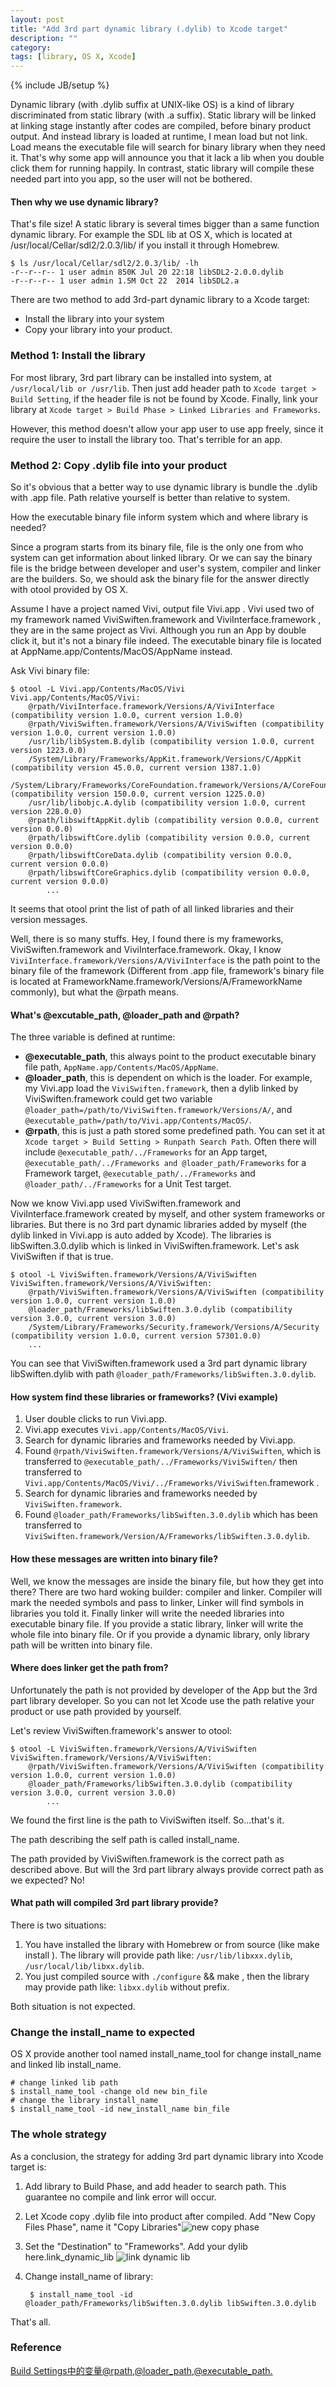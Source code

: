 ```yaml
---
layout: post
title: "Add 3rd part dynamic library (.dylib) to Xcode target"
description: ""
category: 
tags: [library, OS X, Xcode]
---
```

{% include JB/setup %}

Dynamic library (with .dylib suffix at UNIX-like OS) is a kind of library discriminated from static library (with .a suffix). Static library will be linked at linking stage instantly after codes are compiled, before binary product output. And instead library is loaded at runtime, I mean load but not link. Load means the executable file will search for binary library when they need it. That's why some app will announce you that it lack a lib when you double click them for running happily. In contrast, static library will compile these needed part into you app, so the user will not be bothered.

#### Then why we use dynamic library?

That's file size! A static library is several times bigger than a same function dynamic library. For example the SDL lib at OS X, which is located at /usr/local/Cellar/sdl2/2.0.3/lib/  if you install it through Homebrew.

    $ ls /usr/local/Cellar/sdl2/2.0.3/lib/ -lh
    -r--r--r-- 1 user admin 850K Jul 20 22:18 libSDL2-2.0.0.dylib
    -r--r--r-- 1 user admin 1.5M Oct 22  2014 libSDL2.a

There are two method to add 3rd-part dynamic library to a Xcode target:

+ Install the library into your system
+ Copy your library into your product.

### Method 1: Install the library

For most library, 3rd part library can be installed into system, at `/usr/local/lib or /usr/lib`. Then just add header path to `Xcode target > Build Setting`, if the header file is not be found by Xcode. Finally, link your library at `Xcode target > Build Phase > Linked Libraries and Frameworks`.

However, this method doesn't allow your app user to use app freely, since it require the user to install the library too. That's terrible for an app.

### Method 2: Copy .dylib file into your product

So it's obvious that a better way to use dynamic library is bundle the .dylib with .app file. Path relative  yourself is better than relative to system.

How the executable binary file inform system which and where library is needed?

Since a program starts from its binary file, file is the only one from who system can get information about linked library. Or we can say the binary file is the bridge between developer and user's system, compiler and linker are the builders. So, we should ask the binary file for the answer directly with  otool provided by OS X.

Assume I have a project named Vivi, output file Vivi.app . Vivi used two of my framework named ViviSwiften.framework and ViviInterface.framework , they are in the same project as Vivi. Although you run an App by double click it, but it's not a binary file indeed. The executable binary file is located at AppName.app/Contents/MacOS/AppName instead.

Ask Vivi binary file:

    $ otool -L Vivi.app/Contents/MacOS/Vivi 
    Vivi.app/Contents/MacOS/Vivi:
        @rpath/ViviInterface.framework/Versions/A/ViviInterface (compatibility version 1.0.0, current version 1.0.0)
        @rpath/ViviSwiften.framework/Versions/A/ViviSwiften (compatibility version 1.0.0, current version 1.0.0)
        /usr/lib/libSystem.B.dylib (compatibility version 1.0.0, current version 1223.0.0)
        /System/Library/Frameworks/AppKit.framework/Versions/C/AppKit (compatibility version 45.0.0, current version 1387.1.0)
        /System/Library/Frameworks/CoreFoundation.framework/Versions/A/CoreFoundation (compatibility version 150.0.0, current version 1225.0.0)
        /usr/lib/libobjc.A.dylib (compatibility version 1.0.0, current version 228.0.0)
        @rpath/libswiftAppKit.dylib (compatibility version 0.0.0, current version 0.0.0)
        @rpath/libswiftCore.dylib (compatibility version 0.0.0, current version 0.0.0)
        @rpath/libswiftCoreData.dylib (compatibility version 0.0.0, current version 0.0.0)
        @rpath/libswiftCoreGraphics.dylib (compatibility version 0.0.0, current version 0.0.0)
            ...

It seems that otool  print the list of path of all linked libraries and their version messages.

Well, there is so many stuffs. Hey, I found there is my frameworks,  ViviSwiften.framework and ViviInterface.framework. Okay, I know `ViviInterface.framework/Versions/A/ViviInterface` is the path point to the binary file of the framework (Different from .app file, framework's binary file is located at FrameworkName.framework/Versions/A/FrameworkName commonly), but what the @rpath means.

#### What's @excutable_path, @loader_path and @rpath?

The three variable is defined at runtime:

+ **@executable_path**, this always point to the product executable binary file path,  `AppName.app/Contents/MacOS/AppName`.
+ **@loader_path**, this is dependent on which is the loader. For example, my Vivi.app load the `ViviSwiften.framework`, then a dylib linked by ViviSwiften.framework could get two variable `@loader_path=/path/to/ViviSwiften.framework/Versions/A/`, and `@executable_path=/path/to/Vivi.app/Contents/MacOS/`.
+ **@rpath**, this is just a path stored some predefined path. You can set it at `Xcode target > Build Setting > Runpath Search Path`. Often there will include `@executable_path/../Frameworks` for an App target, `@executable_path/../Frameworks and @loader_path/Frameworks` for a Framework target, `@executable_path/../Frameworks` and `@loader_path/../Frameworks` for a Unit Test target.

Now we know Vivi.app used ViviSwiften.framework and ViviInterface.framework created by myself, and other system frameworks or libraries. But there is no 3rd part dynamic libraries added by myself (the dylib linked in Vivi.app is auto added by Xcode). The libraries is libSwiften.3.0.dylib which is linked in ViviSwiften.framework. Let's ask ViviSwiften if that is true.

    $ otool -L ViviSwiften.framework/Versions/A/ViviSwiften
    ViviSwiften.framework/Versions/A/ViviSwiften:
        @rpath/ViviSwiften.framework/Versions/A/ViviSwiften (compatibility version 1.0.0, current version 1.0.0)
        @loader_path/Frameworks/libSwiften.3.0.dylib (compatibility version 3.0.0, current version 3.0.0)
        /System/Library/Frameworks/Security.framework/Versions/A/Security (compatibility version 1.0.0, current version 57301.0.0)
        ...

You can see that ViviSwiften.framework used a 3rd part dynamic library libSwiften.dylib  with path `@loader_path/Frameworks/libSwiften.3.0.dylib`.

#### How system find these libraries or frameworks? (Vivi example)

1. User double clicks to run Vivi.app.
2. Vivi.app executes `Vivi.app/Contents/MacOS/Vivi`.
3. Search for dynamic libraries and frameworks needed by Vivi.app.
4. Found `@rpath/ViviSwiften.framework/Versions/A/ViviSwiften`, which is transferred to  `@executable_path/../Frameworks/ViviSwiften/`  then transferred to `Vivi.app/Contents/MacOS/Vivi/../Frameworks/ViviSwiften`.framework .
5. Search for dynamic libraries and frameworks needed by `ViviSwiften.framework`.
6. Found `@loader_path/Frameworks/libSwiften.3.0.dylib` which has been transferred to `ViviSwiften.framework/Version/A/Frameworks/libSwiften.3.0.dylib`.

#### How these messages are written into binary file?

Well, we know the messages are inside the binary file, but how they get into there? There are two hard woking builder: compiler and linker. Compiler will mark the needed symbols and pass to linker, Linker will find symbols in libraries you told it. Finally linker will write the needed libraries into executable binary file. If you provide a static library, linker will write the whole file into binary file. Or if you provide a dynamic library, only library path will be written into binary file.

#### Where does linker get the path from?

Unfortunately the path is not provided by developer of the App but the 3rd part library developer. So you can not let Xcode use the path relative your product or use path provided by yourself.

Let's review ViviSwiften.framework's answer to otool:

    $ otool -L ViviSwiften.framework/Versions/A/ViviSwiften
    ViviSwiften.framework/Versions/A/ViviSwiften:
        @rpath/ViviSwiften.framework/Versions/A/ViviSwiften (compatibility version 1.0.0, current version 1.0.0)
        @loader_path/Frameworks/libSwiften.3.0.dylib (compatibility version 3.0.0, current version 3.0.0)
            ...

We found the first line is the path to ViviSwiften itself. So...that's it.

The path describing the self path is called install_name.

The path provided by ViviSwiften.framework is the correct path as described above. But will the 3rd part library always provide correct path as we expected? No!

#### What path will compiled 3rd part library provide?

There is two situations:

1. You have installed the library with Homebrew or from source (like make install ). The library will provide path like: `/usr/lib/libxxx.dylib`, `/usr/local/lib/libxx.dylib`.
2. You just compiled source with `./configure` && make , then the library may provide path like: `libxx.dylib` without prefix.

Both situation is not expected.

### Change the install_name to expected

OS X provide another tool named install_name_tool  for change install_name and linked lib install_name.

    # change linked lib path
    $ install_name_tool -change old new bin_file
    # change the library install_name
    $ install_name_tool -id new_install_name bin_file

### The whole strategy

As a conclusion, the strategy for adding 3rd part dynamic library into Xcode target is:

1. Add library to Build Phase, and add header to search path. This guarantee no compile and link error will occur.
2. Let Xcode copy .dylib file into product after compiled. Add "New Copy Files Phase", name it "Copy Libraries"![new copy phase](/assets/img/new_copy_phase.jpg)
3. Set the "Destination" to "Frameworks". Add your dylib here.link_dynamic_lib ![link dynamic lib](/assets/img/link_dynamic_lib.jpg)
4. Change install_name of library:

        $ install_name_tool -id @loader_path/Frameworks/libSwiften.3.0.dylib libSwiften.3.0.dylib

That's all.

### Reference

[Build Settings中的变量@rpath,@loader_path,@executable_path.](http://www.tanhao.me/pieces/1361.html/)

